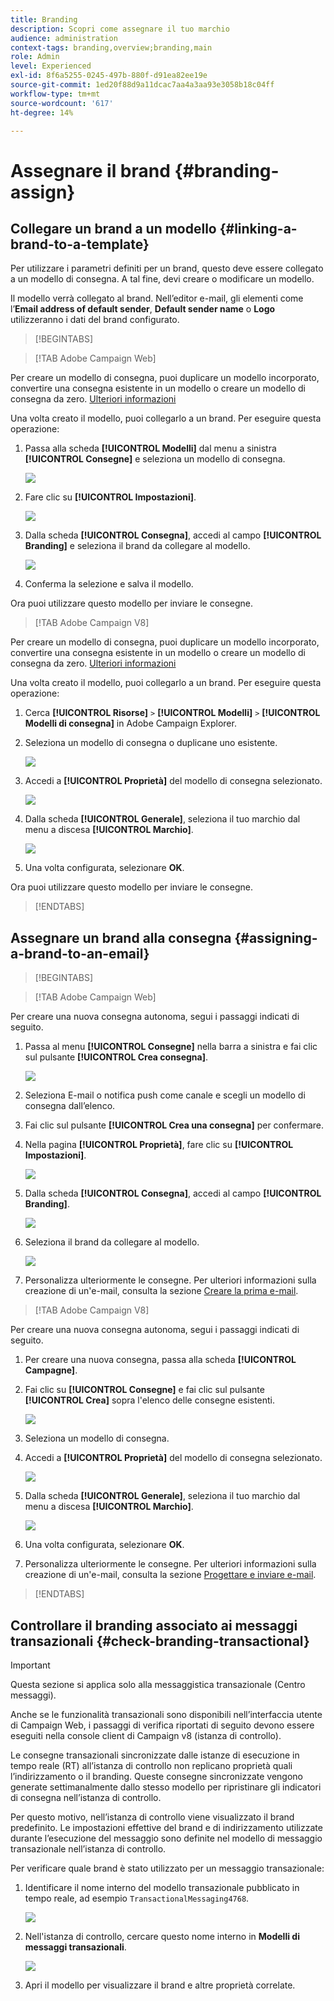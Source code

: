 ```yaml
---
title: Branding
description: Scopri come assegnare il tuo marchio
audience: administration
context-tags: branding,overview;branding,main
role: Admin
level: Experienced
exl-id: 8f6a5255-0245-497b-880f-d91ea82ee19e
source-git-commit: 1ed20f88d9a11dcac7aa4a3aa93e3058b18c04ff
workflow-type: tm+mt
source-wordcount: '617'
ht-degree: 14%

---
```


# Assegnare il brand {#branding-assign}

## Collegare un brand a un modello {#linking-a-brand-to-a-template}

Per utilizzare i parametri definiti per un brand, questo deve essere collegato a un modello di consegna. A tal fine, devi creare o modificare un modello.

Il modello verrà collegato al brand. Nell’editor e-mail, gli elementi come l’**Email address of default sender**, **Default sender name** o **Logo** utilizzeranno i dati del brand configurato.

>[!BEGINTABS]

>[!TAB Adobe Campaign Web]

Per creare un modello di consegna, puoi duplicare un modello incorporato, convertire una consegna esistente in un modello o creare un modello di consegna da zero. [Ulteriori informazioni](../../msg/delivery-template.md)

Una volta creato il modello, puoi collegarlo a un brand. Per eseguire questa operazione:

1. Passa alla scheda **[!UICONTROL Modelli]** dal menu a sinistra **[!UICONTROL Consegne]** e seleziona un modello di consegna.

   ![](assets/branding_assign_web_1.png)

1. Fare clic su **[!UICONTROL Impostazioni]**.

   ![](assets/branding_assign_web_2.png)

1. Dalla scheda **[!UICONTROL Consegna]**, accedi al campo **[!UICONTROL Branding]** e seleziona il brand da collegare al modello.

   ![](assets/branding_assign_web_3.png)

1. Conferma la selezione e salva il modello.

Ora puoi utilizzare questo modello per inviare le consegne.

>[!TAB Adobe Campaign V8]

Per creare un modello di consegna, puoi duplicare un modello incorporato, convertire una consegna esistente in un modello o creare un modello di consegna da zero. [Ulteriori informazioni](https://experienceleague.adobe.com/docs/campaign/campaign-v8/send/create-templates.html?lang=it)

Una volta creato il modello, puoi collegarlo a un brand. Per eseguire questa operazione:

1. Cerca **[!UICONTROL Risorse]** `>` **[!UICONTROL Modelli]** `>` **[!UICONTROL Modelli di consegna]** in Adobe Campaign Explorer.

1. Seleziona un modello di consegna o duplicane uno esistente.

   ![](assets/branding_assign_V8_1.png)

1. Accedi a **[!UICONTROL Proprietà]** del modello di consegna selezionato.

   ![](assets/branding_assign_V8_2.png)

1. Dalla scheda **[!UICONTROL Generale]**, seleziona il tuo marchio dal menu a discesa **[!UICONTROL Marchio]**.

   ![](assets/branding_assign_V8_3.png)

1. Una volta configurata, selezionare **OK**.

Ora puoi utilizzare questo modello per inviare le consegne.

>[!ENDTABS]

## Assegnare un brand alla consegna {#assigning-a-brand-to-an-email}

>[!BEGINTABS]

>[!TAB Adobe Campaign Web]

Per creare una nuova consegna autonoma, segui i passaggi indicati di seguito.

1. Passa al menu **[!UICONTROL Consegne]** nella barra a sinistra e fai clic sul pulsante **[!UICONTROL Crea consegna]**.

   ![](assets/branding_assign_web_4.png)

1. Seleziona E-mail o notifica push come canale e scegli un modello di consegna dall’elenco.

1. Fai clic sul pulsante **[!UICONTROL Crea una consegna]** per confermare.

1. Nella pagina **[!UICONTROL Proprietà]**, fare clic su **[!UICONTROL Impostazioni]**.

   ![](assets/branding_assign_web_5.png)

1. Dalla scheda **[!UICONTROL Consegna]**, accedi al campo **[!UICONTROL Branding]**.

   ![](assets/branding_assign_web_6.png)

1. Seleziona il brand da collegare al modello.

   ![](assets/branding_assign_web_7.png)

1. Personalizza ulteriormente le consegne. Per ulteriori informazioni sulla creazione di un&#39;e-mail, consulta la sezione [Creare la prima e-mail](../../email/create-email.md).

>[!TAB Adobe Campaign V8]

Per creare una nuova consegna autonoma, segui i passaggi indicati di seguito.

1. Per creare una nuova consegna, passa alla scheda **[!UICONTROL Campagne]**.

1. Fai clic su **[!UICONTROL Consegne]** e fai clic sul pulsante **[!UICONTROL Crea]** sopra l&#39;elenco delle consegne esistenti.

   ![](assets/branding_assign_V8_4.png)

1. Seleziona un modello di consegna.

1. Accedi a **[!UICONTROL Proprietà]** del modello di consegna selezionato.

   ![](assets/branding_assign_V8_5.png)

1. Dalla scheda **[!UICONTROL Generale]**, seleziona il tuo marchio dal menu a discesa **[!UICONTROL Marchio]**.

   ![](assets/branding_assign_V8_6.png)

1. Una volta configurata, selezionare **OK**.

1. Personalizza ulteriormente le consegne. Per ulteriori informazioni sulla creazione di un&#39;e-mail, consulta la sezione [Progettare e inviare e-mail](../../email/create-email.md).

>[!ENDTABS]

## Controllare il branding associato ai messaggi transazionali {#check-branding-transactional}

>[!IMPORTANT]
>
>Questa sezione si applica solo alla messaggistica transazionale (Centro messaggi).
>
>Anche se le funzionalità transazionali sono disponibili nell’interfaccia utente di Campaign Web, i passaggi di verifica riportati di seguito devono essere eseguiti nella console client di Campaign v8 (istanza di controllo).

Le consegne transazionali sincronizzate dalle istanze di esecuzione in tempo reale (RT) all’istanza di controllo non replicano proprietà quali l’indirizzamento o il branding. Queste consegne sincronizzate vengono generate settimanalmente dallo stesso modello per ripristinare gli indicatori di consegna nell’istanza di controllo.

Per questo motivo, nell’istanza di controllo viene visualizzato il brand predefinito. Le impostazioni effettive del brand e di indirizzamento utilizzate durante l’esecuzione del messaggio sono definite nel modello di messaggio transazionale nell’istanza di controllo.

Per verificare quale brand è stato utilizzato per un messaggio transazionale:

1. Identificare il nome interno del modello transazionale pubblicato in tempo reale, ad esempio `TransactionalMessaging4768`.

   ![](assets/branding-transactional.png)

1. Nell&#39;istanza di controllo, cercare questo nome interno in **Modelli di messaggi transazionali**.

   ![](assets/branding-transactional2.png)

1. Apri il modello per visualizzare il brand e altre proprietà correlate.
